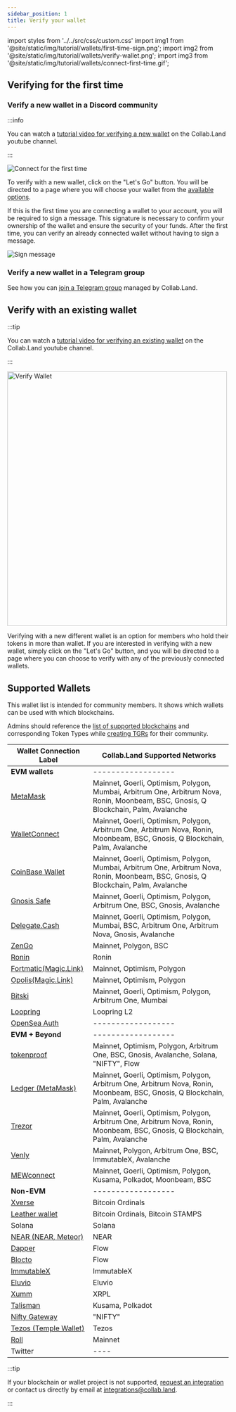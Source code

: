 ```yaml
---
sidebar_position: 1
title: Verify your wallet
---
```

import styles from '../../src/css/custom.css'
import img1 from '@site/static/img/tutorial/wallets/first-time-sign.png';
import img2 from '@site/static/img/tutorial/wallets/verify-wallet.png';
import img3 from '@site/static/img/tutorial/wallets/connect-first-time.gif';

## Verifying for the first time

### Verify a new wallet in a Discord community

:::info

You can watch a [tutorial video for verifying a new wallet](https://www.youtube.com/watch?v=nPZ0X2SGphQ&list=PLQbEq7a9kYPnufJFY8XDr5HjvPaThjoS-&index=7&t=80s) on the Collab.Land youtube channel.

:::

<div class="text--center">
  <img  src={img3} alt="Connect for the first time" />
</div>

To verify with a new wallet, click on the "Let's Go" button. You will be directed to a page where you will choose your wallet from the [available options](#supported-wallets).

If this is the first time you are connecting a wallet to your account, you will be required to sign a message. This signature is necessary to confirm your ownership of the wallet and ensure the security of your funds. After the first time, you can verify an already connected wallet without having to sign a message.

<div class="text--center">
  <img  src={img1} alt="Sign message" />
</div>

### Verify a new wallet in a Telegram group

See how you can [join a Telegram group](/help-docs/FAQ/join-tg-group#how-to-join-a-collabland-managed-telegram-group) managed by Collab.Land.

## Verify with an existing wallet

:::tip

You can watch a [tutorial video for verifying an existing wallet](https://www.youtube.com/watch?v=nPZ0X2SGphQ&list=PLQbEq7a9kYPnufJFY8XDr5HjvPaThjoS-&index=7&t=42s) on the Collab.Land youtube channel.

:::

<div class="text--center">
  <img  src={img2} alt="Verify Wallet" width="500" height="579" />
</div>

Verifying with a new different wallet is an option for members who hold their tokens in more than wallet. If you are interested in verifying with a new wallet, simply click on the "Let's Go" button, and you will be directed to a page where you can choose to verify with any of the previously connected wallets.

## Supported Wallets

This wallet list is intended for community members. It shows which wallets can be used with which blockchains.

Admins should reference the [list of supported blockchains](/help-docs/key-features/token-gate-communities#supported-blockchains--tokens) and corresponding Token Types while [creating TGRs](/help-docs/command-center/create-a-tgr/how-to-create-a-tgr) for their community.

| Wallet Connection Label | Collab.Land Supported Networks                     |
|------------------------|-----------------------------------------------------|
| **EVM wallets**        |     ------------------                              |
| [MetaMask](./connecting-using-different-wallets/metamask)               | Mainnet, Goerli, Optimism, Polygon, Mumbai, Arbitrum One, Arbitrum Nova, Ronin, Moonbeam, BSC, Gnosis, Q Blockchain, Palm, Avalanche | 
| [WalletConnect](./connecting-using-different-wallets/wallet-connect)         | Mainnet, Goerli, Optimism, Polygon, Arbitrum One, Arbitrum Nova, Ronin, Moonbeam, BSC, Gnosis, Q Blockchain, Palm, Avalanche |
| [CoinBase Wallet](https://help.coinbase.com/en/wallet/getting-started/what-types-of-crypto-does-wallet-support)        | Mainnet, Goerli, Optimism, Polygon, Mumbai, Arbitrum One, Arbitrum Nova, Ronin, Moonbeam, BSC, Gnosis, Q Blockchain, Palm, Avalanche |
| [Gnosis Safe](./connecting-using-different-wallets/gnosis-safe)            | Mainnet, Goerli, Optimism, Polygon, Arbitrum One, BSC, Gnosis, Avalanche                            |
| [Delegate.Cash](https://github.com/delegatecash/delegate-registry#finalized-deployment)                      | Mainnet, Goerli, Optimism, Polygon, Mumbai, BSC, Arbitrum One, Arbitrum Nova, Gnosis, Avalanche |
| [ZenGo](https://help.zengo.com/en/articles/2603677-which-assets-does-zengo-support)                  | Mainnet, Polygon, BSC |
| [Ronin](./connecting-using-different-wallets/ronin)                  | Ronin                                                                                                                        |
| [Fortmatic(Magic.Link)](https://magic.link/docs/get-started#support-list)               | Mainnet, Optimism, Polygon                                                                                                                      |
| [Opolis(Magic.Link)](https://magic.link/docs/get-started#support-list)     | Mainnet, Optimism, Polygon |
| [Bitski](https://docs.bitski.com/wallet-as-a-service/web-3/web3-get-started)                 | Mainnet, Goerli, Optimism, Polygon, Arbitrum One, Mumbai |
| [Loopring](./connecting-using-different-wallets/loopring)               | Loopring L2                                                                                                                  |
| [OpenSea Auth](./connecting-using-different-wallets/opensea) | ------------------ |
| **EVM + Beyond**           |    ------------------                                                                                                    |
| [tokenproof](./connecting-using-different-wallets/tokenproof)             | Mainnet, Optimism, Polygon, Arbitrum One, BSC, Gnosis,  Avalanche, Solana, "NIFTY", Flow |
| [Ledger (MetaMask)](./connecting-using-different-wallets/ledger)       | Mainnet, Goerli, Optimism, Polygon, Arbitrum One, Arbitrum Nova, Ronin, Moonbeam, BSC, Gnosis, Q Blockchain, Palm, Avalanche |
| [Trezor](https://trezor.io/support/a/is-my-coin-supported)                 | Mainnet, Goerli, Optimism, Polygon, Arbitrum One, Arbitrum Nova, Ronin, Moonbeam, BSC, Gnosis, Q Blockchain, Palm, Avalanche |
| [Venly](https://docs.venly.io/widget/environments#blockchain-networks)                  | Mainnet, Polygon, Arbitrum One, BSC, ImmutableX, Avalanche  |
| [MEWconnect](https://help.myetherwallet.com/en/articles/6821718-which-cryptocurrencies-tokens-and-networks-does-mew-support)             | Mainnet, Goerli, Optimism, Polygon, Kusama, Polkadot, Moonbeam, BSC |
| **Non-EVM**                |         ------------------                                                                                               |
| [Xverse](https://www.xverse.app/)                 | Bitcoin Ordinals                                                                                                                      |
| [Leather wallet](https://leather.io/)                 | Bitcoin Ordinals, Bitcoin STAMPS                                                                                                                       |
| Solana                 | Solana                                                                                                                       |
| [NEAR (NEAR, Meteor)](https://meteorwallet.app/)    | NEAR |
| [Dapper](https://www.meetdapper.com/)                 | Flow                                                                                                                         |
| [Blocto](https://docs.blocto.app/blocto-sdk/javascript-sdk/flow/flow-networks)                 | Flow                                                                                                                         |
| [ImmutableX](./connecting-using-different-wallets/immutable-x)             | ImmutableX                                                                                                                   |
| [Eluvio](https://eluvio.co/content-fabric)                 | Eluvio                                                                                                                       |
| [Xumm](https://xumm.app/#features)                   | XRPL                                                                                                                         |
| [Talisman](https://www.talisman.xyz/wallet)               | Kusama, Polkadot                                                                                                             |
| [Nifty Gateway](https://help.niftygateway.com/hc/en-us/articles/4961117358867-Wallet-Hub)          | "NIFTY"                                                                                                                      |
| [Tezos (Temple Wallet)](https://templewallet.com/)   | Tezos                                                                                                                        |
| [Roll](https://support.tryroll.com/hc/en-us/articles/360034949092-Are-Social-Tokens-Built-on-Blockchain-)                   |  Mainnet                                                                                                                      |
| Twitter                |       ----                                                                                                                       |
<!-- I don't see this connection on the wallet connection page 
| [Opera Browser](https://www.opera.com/crypto/faq)          | Mainnet                                                                         | -->

:::tip

If your blockchain or wallet project is not supported, [request an integration](https://bit.ly/3HzRmnA) or contact us directly by email at [integrations@collab.land](mailto:integrations@collab.land).

:::
